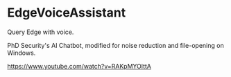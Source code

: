 # EdgeVoiceAssistant
Query Edge with voice.  

PhD Security's AI Chatbot, modified for noise reduction and file-opening on Windows.

https://www.youtube.com/watch?v=RAKpMYOlttA

